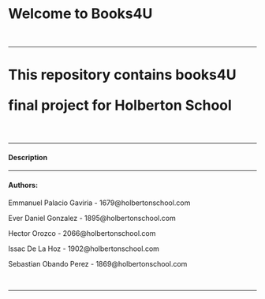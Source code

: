 <h1>Welcome to Books4U</h1>
<br>
<hr>
<h1>This repository contains <pstyle="color: blue">books4U<p> final project for Holberton School</h1>
<br>
<hr>
<h4>Description</h4>



<hr>
<h4>Authors:</h4>
<p>Emmanuel Palacio Gaviria - 1679@holbertonschool.com</p>
<p>Ever Daniel Gonzalez - 1895@holbertonschool.com</p>
<p>Hector Orozco - 2066@holbertonschool.com</p>
<p>Issac De La Hoz - 1902@holbertonschool.com</p>
<p>Sebastian Obando Perez - 1869@holbertonschool.com</p>
<br>
<hr>